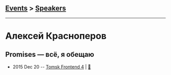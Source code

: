 ## [Events](../README.md) > [Speakers](../speakers.md)
---

# Алексей Красноперов

## Promises — всё, я обещаю
- 2015 Dec 20 -- [Tomsk Frontend 4](http://www.youtube.com/watch?v=P57RJvs8lbk)  | [:notebook:](https://github.com/ifaced/tomsk-front-end-meetup/blob/master/2015.12.20-promise-bem-npm/promises.pdf)  
